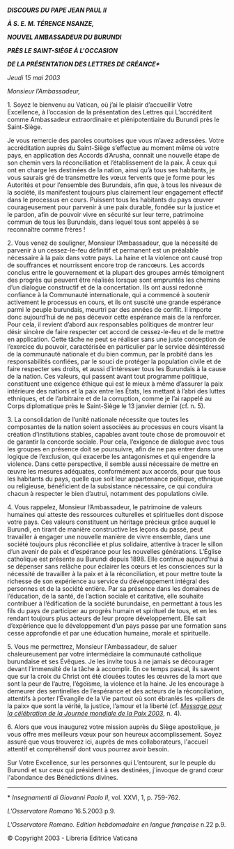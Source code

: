 ***DISCOURS DU PAPE JEAN PAUL II***

***À S. E. M. TÉRENCE NSANZE,***

***NOUVEL AMBASSADEUR DU BURUNDI***

***PRÈS LE SAINT-SIÈGE À L'OCCASION***

***DE LA PRÉSENTATION DES LETTRES DE CRÉANCE\****

*Jeudi 15 mai 2003*

*Monsieur l’Ambassadeur,*

1\. Soyez le bienvenu au Vatican, où j’ai le plaisir d’accueillir Votre Excellence, à l’occasion de la présentation des Lettres qui L’accréditent comme Ambassadeur extraordinaire et plénipotentiaire du Burundi près le Saint-Siège.

Je vous remercie des paroles courtoises que vous m’avez adressées. Votre accréditation auprès du Saint-Siège s’effectue au moment même où votre pays, en application des Accords d’Arusha, connaît une nouvelle étape de son chemin vers la réconciliation et l’établissement de la paix. À ceux qui ont en charge les destinées de la nation, ainsi qu’à tous ses habitants, je vous saurais gré de transmettre les vœux fervents que je forme pour les Autorités et pour l’ensemble des Burundais, afin que, à tous les niveaux de la société, ils manifestent toujours plus clairement leur engagement effectif dans le processus en cours. Puissent tous les habitants du pays œuvrer courageusement pour parvenir à une paix durable, fondée sur la justice et le pardon, afin de pouvoir vivre en sécurité sur leur terre, patrimoine commun de tous les Burundais, dans lequel tous sont appelés à se reconnaître comme frères !

2\. Vous venez de souligner, Monsieur l’Ambassadeur, que la nécessité de parvenir à un cessez-le-feu définitif et permanent est un préalable nécessaire à la paix dans votre pays. La haine et la violence ont causé trop de souffrances et nourrissent encore trop de rancœurs. Les accords conclus entre le gouvernement et la plupart des groupes armés témoignent des progrès qui peuvent être réalisés lorsque sont empruntés les chemins d’un dialogue constructif et de la concertation. Ils ont aussi redonné confiance à la Communauté internationale, qui a commencé à soutenir activement le processus en cours, et ils ont suscité une grande espérance parmi le peuple burundais, meurtri par des années de conflit. Il importe donc aujourd’hui de ne pas décevoir cette espérance mais de la renforcer. Pour cela, il revient d’abord aux responsables politiques de montrer leur désir sincère de faire respecter cet accord de cessez-le-feu et de le mettre en application. Cette tâche ne peut se réaliser sans une juste conception de l’exercice du pouvoir, caractérisée en particulier par le service désintéressé de la communauté nationale et du bien commun, par la probité dans les responsabilités confiées, par le souci de protéger la population civile et de faire respecter ses droits, et aussi d’intéresser tous les Burundais à la cause de la nation. Ces valeurs, qui passent avant tout programme politique, constituent une exigence éthique qui est le mieux à même d’assurer la paix intérieure des nations et la paix entre les États, les mettant à l’abri des luttes ethniques, et de l’arbitraire et de la corruption, comme je l’ai rappelé au Corps diplomatique près le Saint-Siège le 13 janvier dernier (cf. n. 5).

3\. La consolidation de l’unité nationale nécessite que toutes les composantes de la nation soient associées au processus en cours visant la création d’institutions stables, capables avant toute chose de promouvoir et de garantir la concorde sociale. Pour cela, l’exigence de dialogue avec tous les groupes en présence doit se poursuivre, afin de ne pas entrer dans une logique de l’exclusion, qui exacerbe les antagonismes et qui engendre la violence. Dans cette perspective, il semble aussi nécessaire de mettre en œuvre les mesures adéquates, conformément aux accords, pour que tous les habitants du pays, quelle que soit leur appartenance politique, ethnique ou religieuse, bénéficient de la subsistance nécessaire, ce qui conduira chacun à respecter le bien d’autrui, notamment des populations civile.

4\. Vous rappelez, Monsieur l’Ambassadeur, le patrimoine de valeurs humaines qui atteste des ressources culturelles et spirituelles dont dispose votre pays. Ces valeurs constituent un héritage précieux grâce auquel le Burundi, en tirant de manière constructive les leçons du passé, peut travailler à engager une nouvelle manière de vivre ensemble, dans une société toujours plus réconciliée et plus solidaire, attentive à tracer le sillon d’un avenir de paix et d’espérance pour les nouvelles générations. L’Église catholique est présente au Burundi depuis 1898. Elle continue aujourd’hui à se dépenser sans relâche pour éclairer les cœurs et les consciences sur la nécessité de travailler à la paix et à la réconciliation, et pour mettre toute la richesse de son expérience au service du développement intégral des personnes et de la société entière. Par sa présence dans les domaines de l’éducation, de la santé, de l’action sociale et caritative, elle souhaite contribuer à l’édification de la société burundaise, en permettant à tous les fils du pays de participer au progrès humain et spirituel de tous, et en les rendant toujours plus acteurs de leur propre développement. Elle sait d’expérience que le développement d’un pays passe par une formation sans cesse approfondie et par une éducation humaine, morale et spirituelle.

5\. Vous me permettrez, Monsieur l'Ambassadeur, de saluer chaleureusement par votre intermédiaire la communauté catholique burundaise et ses Évêques. Je les invite tous à ne jamais se décourager devant l’immensité de la tâche à accomplir. En ce temps pascal, ils savent que sur la croix du Christ ont été clouées toutes les œuvres de la mort que sont la peur de l’autre, l’égoïsme, la violence et la haine. Je les encourage à demeurer des sentinelles de l’espérance et des acteurs de la réconciliation, attentifs à porter l’Évangile de la Vie partout où sont ébranlés les «piliers de la paix» que sont la vérité, la justice, l’amour et la liberté (cf. *[Message pour la célébration de la Journée mondiale de la Paix 2003](/content/john-paul-ii/fr/messages/peace/documents/hf_jp-ii_mes_20021217_xxxvi-world-day-for-peace.html)*, n. 4).

6\. Alors que vous inaugurez votre mission auprès du Siège apostolique, je vous offre mes meilleurs vœux pour son heureux accomplissement. Soyez assuré que vous trouverez ici, auprès de mes collaborateurs, l'accueil attentif et compréhensif dont vous pourrez avoir besoin.

Sur Votre Excellence, sur les personnes qui L’entourent, sur le peuple du Burundi et sur ceux qui président à ses destinées, j'invoque de grand cœur l'abondance des Bénédictions divines.

* * *

\* *Insegnamenti di Giovanni Paolo II*, vol. XXVI, 1, p. 759-762.

*L'Osservatore Romano* 16.5.2003 p.9.

*L'Osservatore Romano. Edition hebdomadaire en langue française* n.22 p.9.

© Copyright 2003 - Libreria Editrice Vaticana